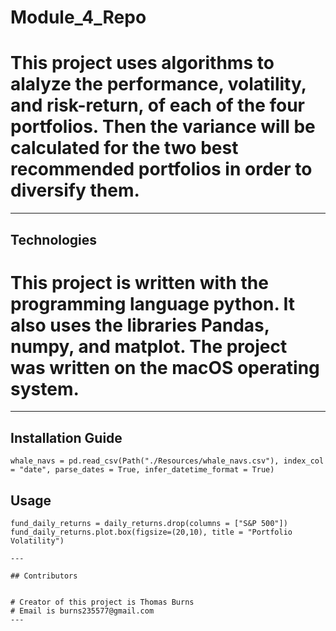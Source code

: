 # Module_4_Repo

# This project uses algorithms to alalyze the performance, volatility, and risk-return, of each of the four portfolios. Then the variance will be calculated for the two best recommended portfolios in order to diversify them.
---

## Technologies

# This project is written with the programming language python. It also uses the libraries Pandas, numpy, and matplot. The project was written on the macOS operating system.
---

## Installation Guide

```
whale_navs = pd.read_csv(Path("./Resources/whale_navs.csv"), index_col = "date", parse_dates = True, infer_datetime_format = True)
```

## Usage

```
fund_daily_returns = daily_returns.drop(columns = ["S&P 500"])
fund_daily_returns.plot.box(figsize=(20,10), title = "Portfolio Volatility")

---

## Contributors


# Creator of this project is Thomas Burns
# Email is burns235577@gmail.com
---










